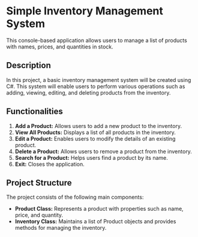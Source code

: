 # Simple Inventory Management System

This console-based application allows users to manage a list of products with names, prices, and quantities in stock.

## Description
In this project, a basic inventory management system will be created using C#. This system will enable users to perform various operations such as adding, viewing, editing, and deleting products from the inventory.

## Functionalities

1. **Add a Product:** Allows users to add a new product to the inventory.
2. **View All Products:** Displays a list of all products in the inventory.
3. **Edit a Product:** Enables users to modify the details of an existing product.
4. **Delete a Product:** Allows users to remove a product from the inventory.
5. **Search for a Product:** Helps users find a product by its name.
6. **Exit:** Closes the application.

## Project Structure

The project consists of the following main components:

- **Product Class:** Represents a product with properties such as name, price, and quantity.
- **Inventory Class:** Maintains a list of Product objects and provides methods for managing the inventory.
